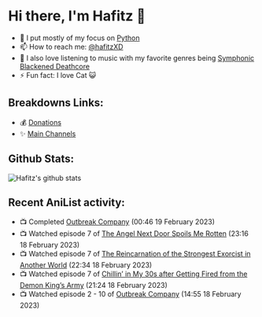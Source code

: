 # Hi there, I'm Hafitz 👋
- 🐍 I put mostly of my focus on [Python](https://python.org)
- 📫 How to reach me: [@hafitzXD](https://t.me/hafitzXD)
- 🎵 I also love listening to music with my favorite genres being [Symphonic Blackened Deathcore](https://youtu.be/qyYmS_iBcy4)
- ⚡ Fun fact: I love Cat 😺

## Breakdowns Links:
- 💰 [Donations](https://t.me/TheBreakdowns/2)
- ✨ [Main Channels](https://t.me/TheBreakdowns)

## Github Stats:
![Hafitz's github stats](https://github-readme-stats.vercel.app/api?username=breakdowns&show_icons=true&count_private=true&bg_color=00000000&text_color=777)

## Recent AniList activity:
<!-- ANILIST_ACTIVITY:start -->

-   📺 Completed [Outbreak Company](https://anilist.co/anime/19369) (00:46 19 February 2023)
-   📺 Watched episode 7 of [The Angel Next Door Spoils Me Rotten](https://anilist.co/anime/143338) (23:16 18 February 2023)
-   📺 Watched episode 7 of [The Reincarnation of the Strongest Exorcist in Another World](https://anilist.co/anime/144553) (22:34 18 February 2023)
-   📺 Watched episode 7 of [Chillin’ in My 30s after Getting Fired from the Demon King’s Army](https://anilist.co/anime/152523) (21:24 18 February 2023)
-   📺 Watched episode 2 - 10 of [Outbreak Company](https://anilist.co/anime/19369) (14:55 18 February 2023)

<!-- ANILIST_ACTIVITY:end -->
